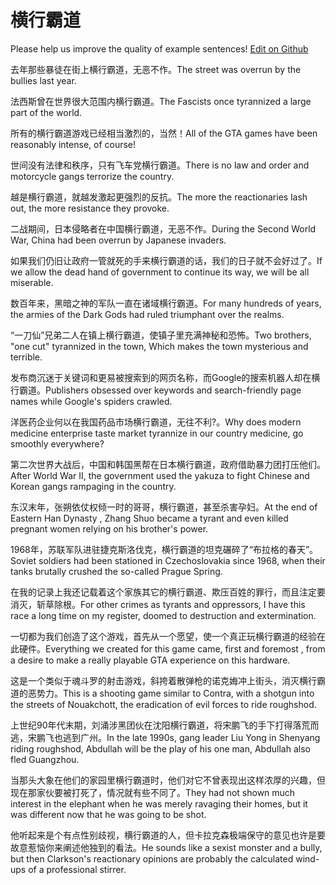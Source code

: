 # 横行霸道

Please help us improve the quality of example sentences! [Edit on Github](https://github.com/jiyushe/jiyu-example-sentence-source/blob/main/chinese/hengxingbadao.md)

<p><span class="chinese">去年那些暴徒在街上横行霸道，无恶不作。</span><span class="english">The street was overrun by the bullies last year.</span></p>

<p><span class="chinese">法西斯曾在世界很大范围内横行霸道。</span><span class="english">The Fascists once tyrannized a large part of the world.</span></p>

<p><span class="chinese">所有的横行霸道游戏已经相当激烈的，当然！</span><span class="english">All of the GTA games have been reasonably intense, of course!</span></p>

<p><span class="chinese">世间没有法律和秩序，只有飞车党横行霸道。</span><span class="english">There is no law and order and motorcycle gangs terrorize the country.</span></p>

<p><span class="chinese">越是横行霸道，就越发激起更强烈的反抗。</span><span class="english">The more the reactionaries lash out, the more resistance they provoke.</span></p>

<p><span class="chinese">二战期间，日本侵略者在中国横行霸道，无恶不作。</span><span class="english">During the Second World War, China had been overrun by Japanese invaders.</span></p>

<p><span class="chinese">如果我们仍旧让政府一管就死的手来横行霸道的话，我们的日子就不会好过了。</span><span class="english">If we allow the dead hand of government to continue its way, we will be all miserable.</span></p>

<p><span class="chinese">数百年来，黑暗之神的军队一直在诸域横行霸道。</span><span class="english">For many hundreds of years, the armies of the Dark Gods had ruled triumphant over the realms.</span></p>

<p><span class="chinese">“一刀仙”兄弟二人在镇上横行霸道，使镇子里充满神秘和恐怖。</span><span class="english">Two brothers, "one cut" tyrannized in the town, Which makes the town mysterious and terrible.</span></p>

<p><span class="chinese">发布商沉迷于关键词和更易被搜索到的网页名称，而Google的搜索机器人却在横行霸道。</span><span class="english">Publishers obsessed over keywords and search-friendly page names while Google's spiders crawled.</span></p>

<p><span class="chinese">洋医药企业何以在我国药品市场横行霸道，无往不利?。</span><span class="english">Why does modern medicine enterprise taste market tyrannize in our country medicine, go smoothly everywhere?</span></p>

<p><span class="chinese">第二次世界大战后，中国和韩国黑帮在日本横行霸道，政府借助暴力团打压他们。</span><span class="english">After World War II, the government used the yakuza to fight Chinese and Korean gangs rampaging in the country.</span></p>

<p><span class="chinese">东汉末年，张朔依仗权倾一时的哥哥，横行霸道，甚至杀害孕妇。</span><span class="english">At the end of Eastern Han Dynasty , Zhang Shuo became a tyrant and even killed pregnant women relying on his brother's power.</span></p>

<p><span class="chinese">1968年，苏联军队进驻捷克斯洛伐克，横行霸道的坦克碾碎了“布拉格的春天”。</span><span class="english">Soviet soldiers had been stationed in Czechoslovakia since 1968, when their tanks brutally crushed the so-called Prague Spring.</span></p>

<p><span class="chinese">在我的记录上我还记载着这个家族其它的横行霸道、欺压百姓的罪行，而且注定要消灭，斩草除根。</span><span class="english">For other crimes as tyrants and oppressors, I have this race a long time on my register, doomed to destruction and extermination.</span></p>

<p><span class="chinese">一切都为我们创造了这个游戏，首先从一个愿望，使一个真正玩横行霸道的经验在此硬件。</span><span class="english">Everything we created for this game came, first and foremost , from a desire to make a really playable GTA experience on this hardware.</span></p>

<p><span class="chinese">这是一个类似于魂斗罗的射击游戏，斜挎着散弹枪的诺克娒冲上街头，消灭横行霸道的恶势力。</span><span class="english">This is a shooting game similar to Contra, with a shotgun into the streets of Nouakchott, the eradication of evil forces to ride roughshod.</span></p>

<p><span class="chinese">上世纪90年代末期，刘涌涉黑团伙在沈阳横行霸道，将宋鹏飞的手下打得落荒而逃，宋鹏飞也逃到广州。</span><span class="english">In the late 1990s, gang leader Liu Yong in Shenyang riding roughshod, Abdullah will be the play of his one man, Abdullah also fled Guangzhou.</span></p>

<p><span class="chinese">当那头大象在他们的家园里横行霸道时，他们对它不曾表现出这样浓厚的兴趣，但现在那家伙要被打死了，情况就有些不同了。</span><span class="english">They had not shown much interest in the elephant when he was merely ravaging their homes, but it was different now that he was going to be shot.</span></p>

<p><span class="chinese">他听起来是个有点性别歧视，横行霸道的人，但卡拉克森极端保守的意见也许是要故意惹恼你来阐述他独到的看法。</span><span class="english">He sounds like a sexist monster and a bully, but then Clarkson's reactionary opinions are probably the calculated wind-ups of a professional stirrer.</span></p>

